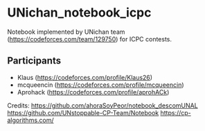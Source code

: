 # UNichan_notebook_icpc
Notebook implemented by UNichan team (https://codeforces.com/team/129750) for ICPC contests.

## Participants
- Klaus (https://codeforces.com/profile/Klaus26)
- mcqueencin (https://codeforces.com/profile/mcqueencin)
- Aprohack (https://codeforces.com/profile/aprohACk)


Credits: 
https://github.com/ahoraSoyPeor/notebook_descomUNAL
https://github.com/UNstoppable-CP-Team/Notebook
https://cp-algorithms.com/
